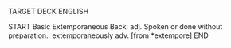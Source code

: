 TARGET DECK
ENGLISH

START
Basic
Extemporaneous
Back: adj. Spoken or done without preparation.  extemporaneously adv. [from *extempore]
END
